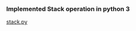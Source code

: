 ### Implemented Stack operation in python 3

[stack.py](https://github.com/gauthamp10/100DaysOfCode/blob/master/Day%208/sum_with_high_low_8kyu.py)